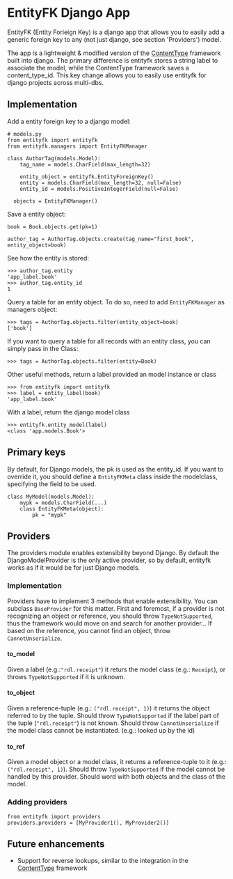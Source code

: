 # EntityFK Django App

EntityFK (Entity Forieign Key) is a django app that allows you to easily add a generic foreign key to any (not just django, see section 'Providers') model.

The app is a lightweight & modified version of the [ContentType](https://docs.djangoproject.com/en/dev/ref/contrib/contenttypes/) framework built into django. The primary difference is entityfk stores a string label to associate the model, while the ContentType framework saves a content_type_id. This key change allows you to easily use entityfk for django projects across multi-dbs.

## Implementation

Add a entity foreign key to a django model:

    # models.py
    from entityfk import entityfk
    from entityfk.managers import EntityFKManager

    class AuthorTag(models.Model):
        tag_name = models.CharField(max_length=32)

        entity_object = entityfk.EntityForeignKey()
        entity = models.CharField(max_length=32, null=False)
        entity_id = models.PositiveIntegerField(null=False)

      objects = EntityFKManager()

Save a entity object:

    book = Book.objects.get(pk=1)

    author_tag = AuthorTag.objects.create(tag_name="first_book", entity_object=book)

See how the entity is stored:

    >>> author_tag.entity
    'app_label.book'
    >>> author_tag.entity_id
    1

Query a table for an entity object. To do so, need to add `EntityFKManager` as managers object:

    >>> tags = AuthorTag.objects.filter(entity_object=book)
    ['book']

If you want to query a table for all records with an entity class, you can simply pass in the Class:

    >>> tags = AuthorTag.objects.filter(entity=Book)

Other useful methods, return a label provided an model instance or class

    >>> from entityfk import entityfk
    >>> label = entity_label(book)
    'app_label.book'

With a label, return the django model class

    >>> entityfk.entity_model(label)
    <class 'app.models.Book'>

## Primary keys
By default, for Django models, the pk is used as the entity_id. If you want to override it, you should define a `EntityFKMeta` class inside the modelclass, specifying the field to be used.

    class MyModel(models.Model):
        mypk = models.CharField(...)
        class EntityFKMeta(object):
            pk = "mypk"

## Providers

The providers module enables extensibility beyond Django. By default the DjangoModelProvider is the only active provider, so by default, entityfk works as if it would be for just Django models.

### Implementation

Providers have to implement 3 methods that enable extensibility. You can subclass `BaseProvider` for this matter. First and foremost, if a provider is not recognizing an object or reference, you should throw `TypeNotSupported`, thus the framework would move on and search for another provider... If based on the reference, you cannot find an object, throw `CannotUnserialize`.

#### to_model
Given a label (e.g.:`"rdl.receipt"`) it returs the model class (e.g.: `Receipt`), or throws `TypeNotSupported` if it is unknown.

#### to_object
Given a reference-tuple (e.g.: `("rdl.receipt", 1)`) it returns the object referred to by the tuple.
Should throw `TypeNotSupported` if the label part of the tuple (`"rdl.receipt"`) is not known.
Should throw `CannotUnserialize` if the model class cannot be instantiated. (e.g.: looked up by the id)

#### to_ref
Given a model object or a model class, it returns a reference-tuple to it (e.g.: `("rdl.receipt", 1)`).
Should throw `TypeNotSupported` if the model cannot be handled by this provider.
Should word with both objects and the class of the model.

### Adding providers

    from entityfk import providers
    providers.providers = [MyProvider1(), MyProvider2()]

## Future enhancements

* Support for reverse lookups, similar to the integration in the [ContentType](https://docs.djangoproject.com/en/dev/ref/contrib/contenttypes/#reverse-generic-relations) framework
